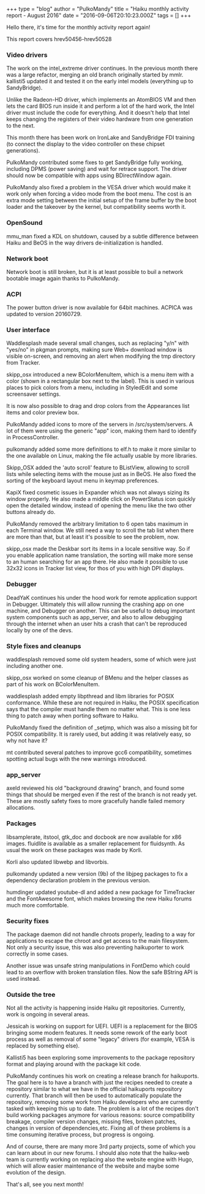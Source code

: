 +++
type = "blog"
author = "PulkoMandy"
title = "Haiku monthly activity report - August 2016"
date = "2016-09-06T20:10:23.000Z"
tags = []
+++

Hello there, it's time for the monthly activity report again!

This report covers hrev50456-hrev50528

<h3>Video drivers</h3>

The work on the intel_extreme driver continues. In the previous month there was a large refactor, merging an old branch originally started by mmlr. kallisti5 updated it and tested it on the early intel models (everything up to SandyBridge).
<!--more-->
Unlike the Radeon-HD driver, which implements an AtomBIOS VM and then lets the card BIOS run inside it and perform a lot of the hard work, the Intel driver must include the code for everything. And it doesn't help that Intel keeps changing the registers of their video hardware from one generation to the next.

This month there has been work on IronLake and SandyBridge FDI training (to connect the display to the video controller on these chipset generations).

PulkoMandy contributed some fixes to get SandyBridge fully working, including DPMS (power saving) and wait for retrace support. The driver should now be compatible with apps using BDirectWindow again.

PulkoMandy also fixed a problem in the VESA driver which would make it work only when forcing a video mode from the boot menu. The cost is an extra mode setting between the initial setup of the frame buffer by the boot loader and the takeover by the kernel, but compatibility seems worth it.

<h3>OpenSound</h3>

mmu_man fixed a KDL on shutdown, caused by a subtle difference between Haiku and BeOS in the way drivers de-initialization is handled.

<h3>Network boot</h3>

Network boot is still broken, but it is at least possible to buil a network bootable image again thanks to PulkoMandy.

<h3>ACPI</h3>

The power button driver is now available for 64bit machines. ACPICA was updated to version 20160729.

<h3>User interface</h3>

Waddlesplash made several small changes, such as replacing "y/n" with "yes/no" in pkgman prompts, making sure Web+ download window is visible on-screen, and removing an alert when modifying the tmp directory from Tracker.

skipp_osx introduced a new BColorMenuItem, which is a menu item with a color (shown in a rectangular box next to the label). This is used in various places to pick colors from a menu, including in StyledEdit and some screensaver settings.

It is now also possible to drag and drop colors from the Appearances list items and color preview box.

PulkoMandy added icons to more of the servers in /src/system/servers. A lot of them were using the generic "app" icon, making them hard to identify in ProcessController.

pulkomandy added some more definitions to elf.h to make it more similar to the one available on Linux, making the file actually usable by more libraries.

Skipp_OSX added the 'auto scroll' feature to BListView, allowing to scroll lists while selecting items with the mouse just as in BeOS. He also fixed the sorting of the keyboard layout menu in keymap preferences.

KapiX fixed cosmetic issues in Expander which was not always sizing its window properly. He also made a middle click on PowerStatus icon quickly open the detailed window, instead of opening the menu like the two other buttons already do.

PulkoMandy removed the arbitrary limitation to 6 open tabs maximum in each Terminal window. We still need a way to scroll the tab list when there are more than that, but at least it's possible to see the problem, now.

skipp_osx made the Deskbar sort its items in a locale sensitive way. So if you enable application name translation, the sorting will make more sense to an human searching for an app there. He also made it possible to use 32x32 icons in Tracker list view, for thos of you with high DPI displays.

<h3>Debugger</h3>

DeadYaK continues his under the hood work for remote application support in Debugger. Ultimately this will allow running the crashing app on one machine, and Debugger on another. This can be useful to debug important system components such as app_server, and also to allow debugging through the internet when an user hits a crash that can't be reproduced locally by one of the devs.

<h3>Style fixes and cleanups</h3>

waddlesplash removed some old system headers, some of which were just including another one.

skipp_osx worked on some cleanup of BMenu and the helper classes as part of his work on BColorMenuItem.

waddlesplash added empty libpthread and libm libraries for POSIX conformance. While these are not required in Haiku, the POSIX specification says that the compiler must handle them no matter what. This is one less thing to patch away when porting software to Haiku.

PulkoMandy fixed the definition of _setjmp, which was also a missing bit for POSIX compatibility. It is rarely used, but adding it was relatively easy, so why not have it?

mt contributed several patches to improve gcc6 compatibility, sometimes spotting actual bugs with the new warnings introduced.

<h3>app_server</h3>

axeld reviewed his old "background drawing" branch, and found some things that should be merged even if the rest of the branch is not ready yet. These are mostly safety fixes to more gracefully handle failed memory allocations.

<h3>Packages</h3>

libsamplerate, itstool, gtk_doc and docbook are now available for x86 images. fluidlite is available as a smaller replacement for fluidsynth. As usual the work on these packages was made by Korli.

Korli also updated libwebp and libvorbis.

pulkomandy updated a new version (9b) of the libjpeg packages to fix a dependency declaration problem in the previous version.

humdinger updated youtube-dl and added a new package for TimeTracker and the FontAwesome font, which makes browsing the new Haiku forums much more comfortable.

<h3>Security fixes</h3>

The package daemon did not handle chroots properly, leading to a way for applications to escape the chroot and get access to the main filesystem. Not only a security issue, this was also preventing haikuporter to work correctly in some cases.

Another issue was unsafe string manipulations in FontDemo which could lead to an overflow with broken translation files. Now the safe BString API is used instead.

<h3>Outside the tree</h3>

Not all the activity is happening inside Haiku git repositories. Currently, work is ongoing in several areas.

Jessicah is working on support for UEFI. UEFI is a replacement for the BIOS bringing some modern features. It needs some rework of the early boot process as well as removal of some "legacy" drivers (for example, VESA is replaced by something else).

Kallisti5 has been exploring some improvements to the package repository format and playing around with the package kit code.

PulkoMandy continues his work on creating a release branch for haikuports. The goal here is to have a branch with just the recipes needed to create a repository similar to what we have in the official haikuports repository currently. That branch will then be used to automatically populate the repository, removing some work from Haiku developers who are currently tasked with keeping this up to date. The problem is a lot of the recipes don't build working packages anymore for various reasons: source compatibility breakage, compiler version changes, missing files, broken patches, changes in version of dependencies,etc. Fixing all of these problems is a time consuming iterative process, but progress is ongoing.

And of course, there are many more 3rd party projects, some of which you can learn about in our new forums. I should also note that the haiku-web team is currently working on replacing also the website engine with Hugo, which will allow easier maintenance of the website and maybe some evolution of the design.

That's all, see you next month!